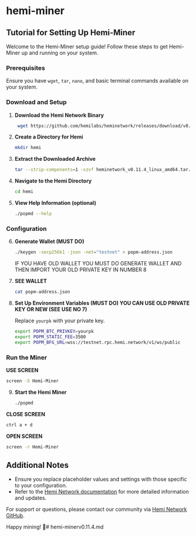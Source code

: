 # hemi-miner

## Tutorial for Setting Up Hemi-Miner

Welcome to the Hemi-Miner setup guide! Follow these steps to get Hemi-Miner up and running on your system.

### Prerequisites
Ensure you have `wget`, `tar`, `nano`, and basic terminal commands available on your system.

### Download and Setup

1. **Download the Hemi Network Binary**
   ```bash
    wget https://github.com/hemilabs/heminetwork/releases/download/v0.11.4/heminetwork_v0.11.4_linux_amd64.tar.gz
   ```

2. **Create a Directory for Hemi**
   ```bash
   mkdir hemi
   ```

3. **Extract the Downloaded Archive**
   ```bash
   tar --strip-components=1 -xzvf heminetwork_v0.11.4_linux_amd64.tar.gz -C hemi
   ```

4. **Navigate to the Hemi Directory**
   ```bash
   cd hemi
   ```

5. **View Help Information (optional)**
   ```bash
   ./popmd --help
   ```

### Configuration

6. **Generate Wallet (MUST DO)**
   ```bash
   ./keygen -secp256k1 -json -net="testnet" > popm-address.json
   ```
   IF YOU HAVE OLD WALLET YOU MUST DO GENERATE WALLET AND THEN IMPORT YOUR OLD PRIVATE KEY IN NUMBER 8

7. **SEE WALLET**
   ```bash
   cat popm-address.json
   ```

8. **Set Up Environment Variables (MUST DO) YOU CAN USE OLD PRIVATE KEY OR NEW (SEE USE NO 7)**
   
   Replace `yourpk` with your private key.
   ```bash
   export POPM_BTC_PRIVKEY=yourpk
   export POPM_STATIC_FEE=3500
   export POPM_BFG_URL=wss://testnet.rpc.hemi.network/v1/ws/public
   ```

### Run the Miner

**USE SCREEN**
   ```bash
   screen -S Hemi-Miner
   ```

9. **Start the Hemi Miner**
   ```bash
   ./popmd
   ```
   
**CLOSE SCREEN**
   ```bash
   ctrl a + d 
   ```
**OPEN SCREEN**
   ```bash
   screen -r Hemi-Miner
   ```

## Additional Notes

- Ensure you replace placeholder values and settings with those specific to your configuration.
- Refer to the [Hemi Network documentation](https://github.com/hemilabs/heminetwork) for more detailed information and updates.

For support or questions, please contact our community via [Hemi Network GitHub](https://github.com/hemilabs/heminetwork).

Happy mining! 🚀# hemi-minerv0.11.4.md
